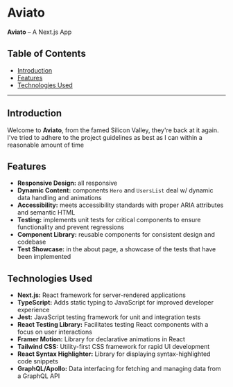 # Aviato

**Aviato** – A Next.js App

## Table of Contents

- [Introduction](#introduction)
- [Features](#features)
- [Technologies Used](#technologies-used)

---

## Introduction

Welcome to **Aviato**, from the famed Silicon Valley, they're back at it again. I've tried to adhere to the project guidelines as best as I can within a reasonable amount of time

## Features

- **Responsive Design:** all responsive
- **Dynamic Content:** components `Hero` and `UsersList` deal w/ dynamic data handling and animations
- **Accessibility:** meets accessibility standards with proper ARIA attributes and semantic HTML
- **Testing:** implements unit tests for critical components to ensure functionality and prevent regressions
- **Component Library:** reusable components for consistent design and codebase
- **Test Showcase:** in the about page, a showcase of the tests that have been implemented

## Technologies Used

- **Next.js:** React framework for server-rendered applications
- **TypeScript:** Adds static typing to JavaScript for improved developer experience
- **Jest:** JavaScript testing framework for unit and integration tests
- **React Testing Library:** Facilitates testing React components with a focus on user interactions
- **Framer Motion:** Library for declarative animations in React
- **Tailwind CSS:** Utility-first CSS framework for rapid UI development
- **React Syntax Highlighter:** Library for displaying syntax-highlighted code snippets
- **GraphQL/Apollo:** Data interfacing for fetching and managing data from a GraphQL API
